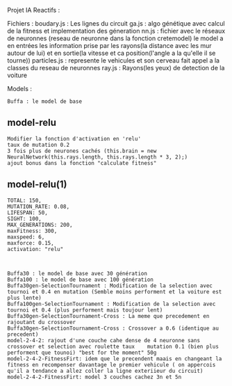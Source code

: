 Projet IA Reactifs : 

Fichiers : 
    boudary.js : Les lignes du circuit
    ga.js : algo génétique avec calcul de la fitness et implementation des géneration 
    nn.js : fichier avec le réseaux de neuronnes (reseau de neuronne dans la fonction cretemodel) le model a en entrées les information prise par les rayons(la distance avec les mur autour de lui) et en sortie(la vitesse et ca position(l'angle a la qu'elle il se tourne))
    particles.js : represente le vehicules et son cerveau fait appel a la classes du reseau de neuronnes
    ray.js : Rayons(les yeux) de detection de la voiture 


Models : 

    Buffa : le model de base 
## model-relu
    Modifier la fonction d'activation en 'relu'
    taux de mutation 0.2
    3 fois plus de neurones cachés (this.brain = new NeuralNetwork(this.rays.length, this.rays.length * 3, 2);)
    ajout bonus dans la fonction "calculate fitness"

## model-relu(1)
    TOTAL: 150,
    MUTATION_RATE: 0.08,
    LIFESPAN: 50,
    SIGHT: 100,
    MAX_GENERATIONS: 200,
    maxFitness: 300,
    maxspeed: 6,
    maxforce: 0.15,
    activation: "relu"


    
    Buffa30 : le model de base avec 30 génération
    Buffa100 : le model de base avec 100 génération
    Buffa30gen-SelectionTournament : Modification de la selection avec tournoi et 0.4 en mutation (Semble moins performent et la voiture est plus lente)
    Buffa100gen-SelectionTournament : Modification de la selection avec tournoi et 0.4 (plus performent mais toujour lent)
    Buffa30gen-SelectionTournament-Cross : La meme que precedement en rajoutant du crossover 
    Buffa30gen-SelectionTournament-Cross : Crossover a 0.6 (identique au precedent)
    model-2-4-2: rajout d'une couche cahe dense de 4 neuronne sans crossover et selection avec roulette taux    mutation 0.1 (bien plus performent que tounoi) "best for the moment" 50g
    model-2-4-2-FitnessFirt: idem que le precendent maais en changeant la fitness en recompenser davantage le premier vehicule ( on appercois qu'il a tendance a allez coller la ligne exteriieur du circuit)
    model-2-4-2-FitnessFirt: model 3 couches cachez 3n et 5n 
    
